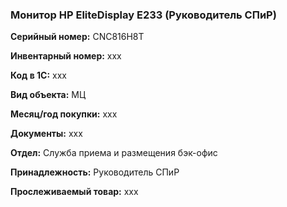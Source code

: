 ### Монитор HP EliteDisplay E233 (Руководитель СПиР)  </br>

**Серийный номер:** CNC816H8T </br>

**Инвентарный номер:** xxx </br>

**Код в 1С:** xxx </br> 

**Вид объекта:** МЦ

**Месяц/год покупки:** xxx </br>

**Документы:** xxx </br>

**Отдел:** Служба приема и размещения бэк-офис  </br>

**Принадлежность:** Руководитель СПиР </br>

**Прослеживаемый товар:** xxx
